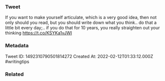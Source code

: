 ### Tweet
If you want to make yourself articulate, which is a very good idea, then not only should you read, but you should write down what you think.. do that a little bit every day;.. if you do that for 10 years, you really straighten out your thinking https://t.co/KSYKa1vJWI

### Metadata
Tweet ID: 1492310790501814272
Created At: 2022-02-12T01:33:12.000Z
#writingtips 

### Related

